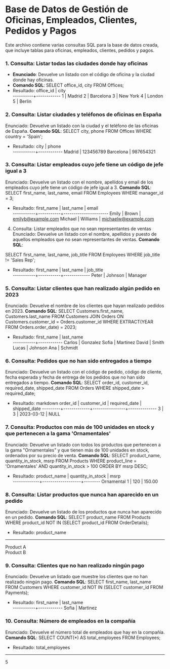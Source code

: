 # Base de Datos de Gestión de Oficinas, Empleados, Clientes, Pedidos y Pagos

Este archivo contiene varias consultas SQL para la base de datos creada, que incluye tablas para oficinas, empleados, clientes, pedidos y pagos.

### 1. **Consulta: Listar todas las ciudades donde hay oficinas**
- **Enunciado**: Devuelve un listado con el código de oficina y la ciudad donde hay oficinas.
- **Comando SQL**:
  SELECT office_id, city FROM Offices;
- Resultado:
office_id |    city    
----------+------------
      1   | Madrid
      2   | Barcelona
      3   | New York
      4   | London
      5   | Berlin
### 2. Consulta: Listar ciudades y teléfonos de oficinas en España
Enunciado: Devuelve un listado con la ciudad y el teléfono de las oficinas de España.
**Comando SQL**:
    SELECT city, phone FROM Offices WHERE country = 'Spain';
- Resultado:
  city     |   phone    
-----------+------------
Madrid     | 123456789
Barcelona  | 987654321
### 3. Consulta: Listar empleados cuyo jefe tiene un código de jefe igual a 3
Enunciado: Devuelve un listado con el nombre, apellidos y email de los empleados cuyo jefe tiene un código de jefe igual a 3.
**Comando SQL**:
    SELECT first_name, last_name, email FROM Employees WHERE manager_id = 3;
- Resultado:
first_name | last_name |         email        
-----------+-----------+----------------------
Emily      | Brown     | emilyb@example.com
Michael    | Williams  | michaelw@example.com
4. Consulta: Listar empleados que no sean representantes de ventas
Enunciado: Devuelve un listado con el nombre, apellidos y puesto de aquellos empleados que no sean representantes de ventas.
**Comando SQL**:

SELECT first_name, last_name, job_title FROM Employees WHERE job_title != 'Sales Rep';
- Resultado:
first_name | last_name |  job_title  
-----------+-----------+-------------
Peter      | Johnson   | Manager
### 5. Consulta: Listar clientes que han realizado algún pedido en 2023
Enunciado: Devuelve el nombre de los clientes que hayan realizado pedidos en 2023.
**Comando SQL**:
SELECT Customers.first_name, Customers.last_name
FROM Customers
JOIN Orders ON Customers.customer_id = Orders.customer_id
WHERE EXTRACT(YEAR FROM Orders.order_date) = 2023;
- Resultado:
first_name | last_name  
-----------+------------
Carlos     | Gonzalez
Sofia      | Martinez
David      | Smith
Lucas      | Johnson
Ana        | Schmidt
### 6. Consulta: Pedidos que no han sido entregados a tiempo
Enunciado: Devuelve un listado con el código de pedido, código de cliente, fecha esperada y fecha de entrega de los pedidos que no han sido entregados a tiempo.
**Comando SQL**:
SELECT order_id, customer_id, required_date, shipped_date 
FROM Orders
WHERE shipped_date > required_date;
- Resultado:
markdown
order_id | customer_id | required_date | shipped_date 
---------+-------------+----------------+--------------
     3   |      3      | 2023-03-12     | NULL
### 7. Consulta: Productos con más de 100 unidades en stock y que pertenecen a la gama 'Ornamentales'
Enunciado: Devuelve un listado con todos los productos que pertenecen a la gama "Ornamentales" y que tienen más de 100 unidades en stock, ordenados por su precio de venta.
**Comando SQL**:
SELECT product_name, quantity_in_stock, msrp 
FROM Products 
WHERE product_line = 'Ornamentales' AND quantity_in_stock > 100
ORDER BY msrp DESC;
- Resultado:
product_name | quantity_in_stock | msrp  
-------------+-------------------+--------
Ornamental 1 | 120               | 150.00
### 8. Consulta: Listar productos que nunca han aparecido en un pedido
Enunciado: Devuelve un listado de los productos que nunca han aparecido en un pedido.
**Comando SQL**:
SELECT product_name 
FROM Products 
WHERE product_id NOT IN (SELECT product_id FROM OrderDetails);
- Resultado:
product_name  
--------------
Product A     
Product B     
### 9. Consulta: Clientes que no han realizado ningún pago
Enunciado: Devuelve un listado que muestre los clientes que no han realizado ningún pago.
**Comando SQL**:
SELECT first_name, last_name 
FROM Customers 
WHERE customer_id NOT IN (SELECT customer_id FROM Payments);
- Resultado:
first_name | last_name  
-----------+------------
Sofia      | Martinez   
### 10. Consulta: Número de empleados en la compañía
Enunciado: Devuelve el número total de empleados que hay en la compañía.
**Comando SQL**:
SELECT COUNT(*) AS total_employees FROM Employees;
- Resultado:
total_employees 
----------------
5